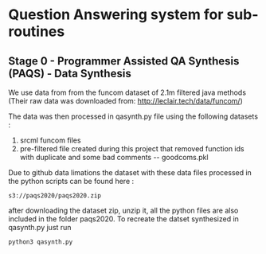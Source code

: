 # Question Answering system for sub-routines

## Stage 0 - Programmer Assisted QA Synthesis (PAQS) - Data Synthesis 

We use data from from the funcom dataset of 2.1m filtered java methods
(Their raw data was downloaded from: http://leclair.tech/data/funcom/)

The data was then processed in qasynth.py file using the following datasets :
1. srcml funcom files
2. pre-filtered file created during this project that removed function ids with duplicate and some bad comments -- goodcoms.pkl

Due to github data limations the dataset with these data files processed in the python scripts can be found here :
```
s3://paqs2020/paqs2020.zip
```
after downloading the dataset zip, unzip it, all the python files are also included in the folder paqs2020. To recreate the datset synthesized in qasynth.py just run 

```
python3 qasynth.py
```
